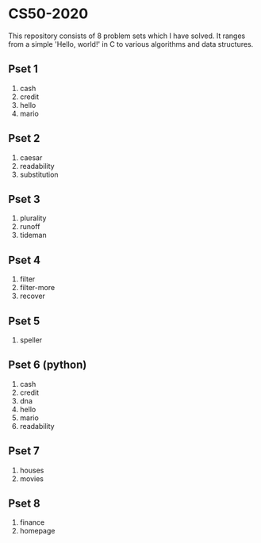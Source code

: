 # CS50-2020
This repository consists of 8 problem sets which I have solved. It ranges from a simple 'Hello, world!' in C to various algorithms and data structures. 

## Pset 1
1) cash
2) credit
3) hello
4) mario

## Pset 2
1) caesar
2) readability
3) substitution

## Pset 3
1) plurality
2) runoff
4) tideman

## Pset 4
1) filter
2) filter-more
3) recover

## Pset 5
1) speller

## Pset 6 (python)
1) cash
2) credit
3) dna
4) hello
5) mario
6) readability

## Pset 7
1) houses
2) movies

## Pset 8 
1) finance
2) homepage

